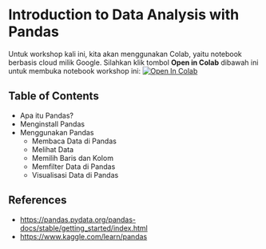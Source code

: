 # Introduction to Data Analysis with Pandas

Untuk workshop kali ini, kita akan menggunakan Colab, yaitu notebook berbasis cloud milik Google. Silahkan klik tombol **Open in Colab** dibawah ini untuk membuka notebook workshop ini:
[![Open In Colab](https://colab.research.google.com/assets/colab-badge.svg)](https://colab.research.google.com/github/richardcsuwandi/ppsd-coding-workshop/blob/main/template.ipynb)

## Table of Contents
- Apa itu Pandas?
- Menginstall Pandas
- Menggunakan Pandas
  - Membaca Data di Pandas
  - Melihat Data
  - Memilih Baris dan Kolom
  - Memfilter Data di Pandas
  - Visualisasi Data di Pandas

## References
- https://pandas.pydata.org/pandas-docs/stable/getting_started/index.html
- https://www.kaggle.com/learn/pandas
